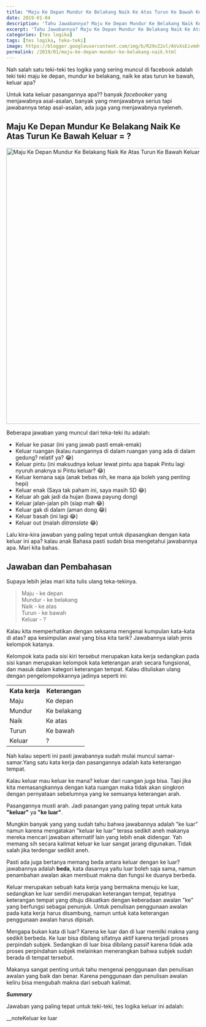```yaml
---
title: "Maju Ke Depan Mundur Ke Belakang Naik Ke Atas Turun Ke Bawah Keluar = ?"
date: 2019-01-04
description: 'Tahu Jawabannya? Maju Ke Depan Mundur Ke Belakang Naik Ke Atas Turun Ke Bawah Keluar = ? Teka-teki ini sering muncul di medsos. Berikut pembahasannya!'
excerpt: 'Tahu Jawabannya? Maju Ke Depan Mundur Ke Belakang Naik Ke Atas Turun Ke Bawah Keluar = ? Teka-teki ini sering muncul di medsos. Berikut pembahasannya!'
categories: [tes logika]
tags: [tes logika, teka-teki]
image: https://blogger.googleusercontent.com/img/b/R29vZ2xl/AVvXsEivmdvYLaMbRfvx446sFEW0tge6POiDwyVgW8bKorQmBXx6O6mxQhu5_t9GzNHk489Cp2jfm_7AbCAdYUiz25RD0dI2obabulN8T4MLL9S3-0DMcJUpMSZXDxJSBZu5UI7GT4PVVW1_7s0/h169-w300-rw/Slide1-min.PNG
permalink: /2019/01/maju-ke-depan-mundur-ke-belakang-naik.html
---
```

<p style="text-align: left;">
  Nah salah satu teki-teki tes logika yang sering muncul di facebook adalah teki
  teki maju ke depan, mundur ke belakang, naik ke atas turun ke bawah, keluar
  apa?
</p>
<p style="text-align: left;">
  Untuk kata keluar pasangannya apa?? banyak <i>facebooker </i>yang menjawabnya
  asal-asalan, banyak yang menjawabnya serius tapi jawabannya tetap asal-asalan,
  ada juga yang menjawabnya nyeleneh.
</p>
<h2 style="text-align: left;">
  Maju Ke Depan Mundur Ke Belakang Naik Ke Atas Turun Ke Bawah Keluar = ?
</h2>
<img alt="Maju Ke Depan Mundur Ke Belakang Naik Ke Atas Turun Ke Bawah Keluar = ?" height="720" src="https://blogger.googleusercontent.com/img/b/R29vZ2xl/AVvXsEivmdvYLaMbRfvx446sFEW0tge6POiDwyVgW8bKorQmBXx6O6mxQhu5_t9GzNHk489Cp2jfm_7AbCAdYUiz25RD0dI2obabulN8T4MLL9S3-0DMcJUpMSZXDxJSBZu5UI7GT4PVVW1_7s0/s1600-rw/Slide1-min.PNG" title="Maju Ke Depan Mundur Ke Belakang Naik Ke Atas Turun Ke Bawah Keluar = ?" width="1280" />
  <p style="text-align: left;">
    Beberapa jawaban yang muncul dari teka-teki itu adalah:
  </p>
  <ul>
    <li>Keluar ke pasar (ini yang jawab pasti emak-emak)</li>
    <li>
      Keluar ruangan (kalau ruangannya di dalam ruangan yang ada di dalam
      gedung? relatif ya? 😂)
    </li>
    <li>
      Keluar pintu (ini maksudnya keluar lewat pintu apa bapak Pintu lagi nyuruh
      anaknya si Pintu keluar? 😂)
    </li>
    <li>
      Keluar kemana saja (anak bebas nih, ke mana aja boleh yang penting hepi)
    </li>
    <li>Keluar enak (Saya tak paham ini, saya masih SD 😂)</li>
    <li>Keluar ah gak jadi da hujan (bawa payung dong)</li>
    <li>Keluar jalan-jalan pih (siap mah 😂)</li>
    <li>Keluar gak di dalam (aman dong 😂)</li>
    <li>Keluar basah (ini lagi 😂)&nbsp;</li>
    <li>Keluar out (malah di<i>translate</i> 😂)</li>
  </ul>
  <p style="text-align: left;">
    Lalu kira-kira jawaban yang paling tepat untuk dipasangkan dengan kata
    keluar ini apa? kalau anak Bahasa pasti sudah bisa mengetahui jawabannya
    apa. Mari kita bahas.
  </p><h2 style="text-align: left;">Jawaban dan Pembahasan</h2>
  <p style="text-align: left;">
    Supaya lebih jelas mari kita tulis ulang teka-tekinya.
  </p>
  <blockquote class="tr_bq">
    Maju - ke depan<br />
    Mundur - ke belakang<br />
    Naik - ke atas<br />
    Turun - ke bawah<br />
    Keluar - ?
  </blockquote>
  <p style="text-align: left;">
    Kalau kita memperhatikan dengan seksama mengenai kumpulan kata-kata di atas?
    apa kesimpulan awal yang bisa kita tarik? Jawabannya ialah jenis kelompok
    katanya.
  </p>
  <p style="text-align: left;">
    Kelompok kata pada sisi kiri tersebut merupakan kata kerja sedangkan pada
    sisi kanan merupakan kelompok kata keterangan arah secara fungsional, dan
    masuk dalam kategori keterangan tempat. Kalau dituliskan ulang dengan
    pengelompokkannya jadinya seperti ini:
  </p>
  <table>
    <tbody>
      <tr>
        <th>Kata kerja</th>
        <th>Keterangan</th>
      </tr>
      <tr>
        <td>Maju</td>
        <td>Ke depan</td>
      </tr>
      <tr>
        <td>Mundur</td>
        <td>Ke belakang</td>
      </tr>
      <tr>
        <td>Naik</td>
        <td>Ke atas</td>
      </tr>
      <tr>
        <td>Turun</td>
        <td>Ke bawah</td>
      </tr>
      <tr>
        <td>Keluar</td>
        <td>?</td>
      </tr>
    </tbody>
  </table>

  <p style="text-align: left;">
    Nah kalau seperti ini pasti jawabannya sudah mulai muncul samar-samar.Yang
    satu kata kerja dan pasangannya adalah kata keterangan tempat.
  </p>
  <p style="text-align: left;">
    Kalau keluar mau keluar ke mana? keluar dari ruangan juga bisa. Tapi jika
    kita memasangkannya dengan kata ruangan maka tidak akan singkron dengan
    pernyataan sebelumnya yang ke semuanya keterangan arah.
  </p>
  <p style="text-align: left;">
    Pasangannya musti arah. Jadi pasangan yang paling tepat untuk kata
    <b>"keluar"</b> ya <b>"ke luar"</b>.
  </p>
  <p style="text-align: left;">
    Mungkin banyak yang yang sudah tahu bahwa jawabannya adalah "ke luar" namun
    karena mengatakan "keluar ke luar" terasa sedikit aneh makanya mereka
    mencari jawaban alternatif lain yang lebih enak didengar. Yah memang sih
    secara kalimat keluar ke luar sangat jarang digunakan. Tidak salah jika
    terdengar sedikit aneh.
  </p>
  <p style="text-align: left;">
    Pasti ada juga bertanya memang beda antara keluar dengan ke luar? jawabannya
    adalah <b>beda</b>, kata dasarnya yaitu luar boleh saja sama, namun
    penambahan awalan akan membuat makna dan fungsi ke duanya berbeda.
  </p>
  <p style="text-align: left;">
    Keluar merupakan sebuah kata kerja yang bermakna menuju ke luar, sedangkan
    ke luar sendiri merupakan keterangan tempat, tepatnya keterangan tempat yang
    dituju dikuatkan dengan keberadaan awalan "ke" yang berfungsi sebagai
    penunjuk. Untuk penulisan penggunaan awalan pada kata kerja harus disambung,
    namun untuk kata keterangan penggunaan awalan harus dipisah.
  </p>
  <p style="text-align: left;">
    Mengapa bukan kata di luar? Karena ke luar dan di luar memilki makna yang
    sedikit berbeda. Ke luar bisa dibilang sifatnya aktif karena terjadi proses
    perpindah subjek. Sedangkan di luar bisa dibilang passif karena tidak ada
    proses perpindahan subjek melainkan menerangkan bahwa subjek sudah berada di
    tempat tersebut.
  </p>
  <p style="text-align: left;">
    Makanya sangat penting untuk tahu mengenai penggunaan dan penulisan awalan
    yang baik dan benar. Karena penggunaan dan penulisan awalan keliru bisa
    mengubah makna dari sebuah kalimat.
  </p>
  <p style="text-align: left;">
    <b><i>Summary</i></b></p><p style="text-align: left;">Jawaban yang paling tepat untuk teki-teki, tes logika keluar ini adalah:</p><p>__noteKeluar ke luar</p>

